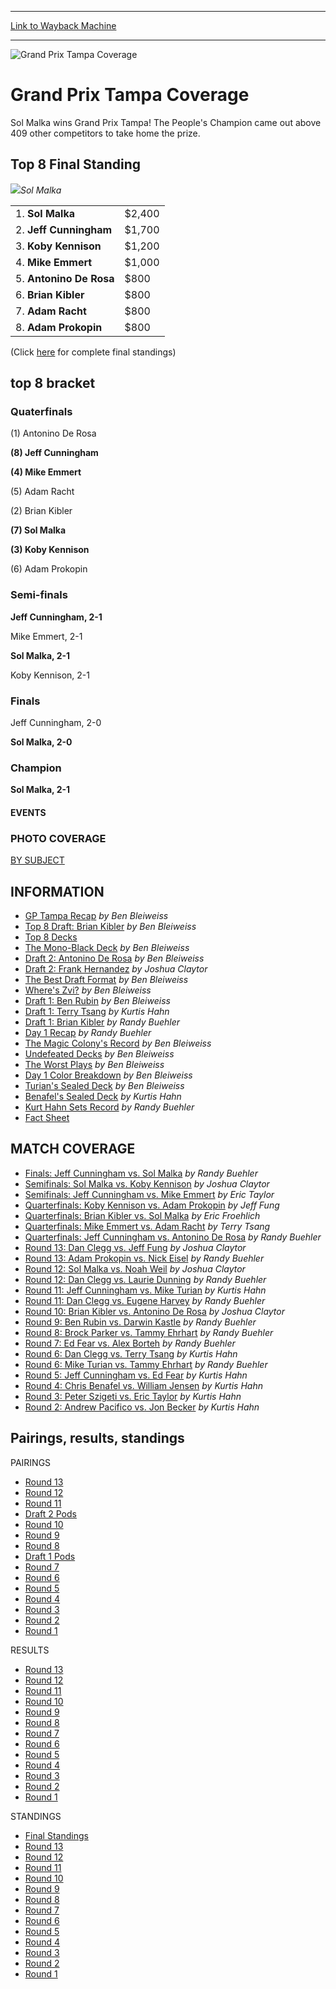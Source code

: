 
---
[Link to Wayback Machine](https://web.archive.org/web/20160303200320/http://magic.wizards.com/en/events/coverage/gptam02)

[_metadata_:description]:- "Sol Malka wins Grand Prix Tampa! The People's Champion came out above 409 other competitors to take home the prize."
[_metadata_:generator]:- "Drupal 7 (http://drupal.org)"
[_metadata_:node]:- "788701"
[_metadata_:source]:- "div-block-system-main"
[_metadata_:title]:- "Grand Prix Tampa Coverage"
[_metadata_:wayback_capture_timestamp]:- "2016-03-03 20:03:20"
[_metadata_:wayback_raw_url]:- "https://web.archive.org/web/20160303200320id_/http://magic.wizards.com/en/events/coverage/gptam02"
[_metadata_:wayback_url]:- "http://magic.wizards.com/en/events/coverage/gptam02"
---







![Grand Prix Tampa Coverage](https://media.magic.wizards.com/images/banner/large_1_4.jpg)





Grand Prix Tampa Coverage
=========================












Sol Malka wins Grand Prix Tampa! The People's Champion came out above 409 other competitors to take home the prize.


Top 8 Final Standing
--------------------


![](https://media.magic.wizards.com/image_legacy_migration/sideboard/images/gptam02/a216malkabettercover.jpg)*Sol Malka*


|  |  |
| --- | --- |
| 1. **Sol Malka** | $2,400 |
| 2. **Jeff Cunningham** | $1,700 |
| 3. **Koby Kennison** | $1,200 |
| 4. **Mike Emmert** | $1,000 |
| 5. **Antonino De Rosa** | $800 |
| 6. **Brian Kibler** | $800 |
| 7. **Adam Racht** | $800 |
| 8. **Adam Prokopin** | $800 |

(Click [here](/en/articles/archive/event-coverage/grand-prix-tampa-2002-final-standings-2002-02-24) for complete final standings)


top 8 bracket
-------------





### Quaterfinals





(1) Antonino De Rosa




**(8) Jeff Cunningham**






**(4) Mike Emmert**




(5) Adam Racht






(2) Brian Kibler




**(7) Sol Malka**






**(3) Koby Kennison**




(6) Adam Prokopin







### Semi-finals





**Jeff Cunningham, 2-1**




Mike Emmert, 2-1






**Sol Malka, 2-1**




Koby Kennison, 2-1







### Finals





Jeff Cunningham, 2-0




**Sol Malka, 2-0**







### Champion





**Sol Malka, 2-1**














#### EVENTS


### PHOTO COVERAGE


[BY SUBJECT](/en/articles/archive/event-coverage/grand-prix-tampa-photos-2002-02-23)









INFORMATION
-----------



* [GP Tampa Recap](/en/articles/archive/event-coverage/grand-prix-tampa-recap-2002-02-24)
*by Ben Bleiweiss*
* [Top 8 Draft: Brian Kibler](/en/articles/archive/event-coverage/top-8-draft-brian-kibler-2002-02-24)
*by Ben Bleiweiss*
* [Top 8 Decks](/en/articles/archive/event-coverage/grand-prix-tampa-top-8-decks-2002-02-24)
* [The Mono-Black Deck](/en/articles/archive/event-coverage/mono-black-deck-2002-02-24)
*by Ben Bleiweiss*
* [Draft 2: Antonino De Rosa](/en/articles/archive/event-coverage/draft-2-antonino-de-rosa-2002-02-24)
*by Ben Bleiweiss*
* [Draft 2: Frank Hernandez](/en/articles/archive/event-coverage/draft-2-frank-hernandez-2002-02-24)
*by Joshua Claytor*
* [The Best Draft Format](/en/articles/archive/event-coverage/best-draft-format-2002-02-24)
*by Ben Bleiweiss*
* [Where's Zvi?](/en/articles/archive/event-coverage/wheres-zvi-2002-02-24)
*by Ben Bleiweiss*
* [Draft 1: Ben Rubin](/en/articles/archive/event-coverage/draft-1-ben-rubin-2002-02-24)
*by Ben Bleiweiss*
* [Draft 1: Terry Tsang](/en/articles/archive/event-coverage/draft-1-terry-tsang-2002-02-24)
*by Kurtis Hahn*
* [Draft 1: Brian Kibler](/en/articles/archive/event-coverage/draft-1-brian-kibler-2002-02-24)
*by Randy Buehler*
* [Day 1 Recap](/en/articles/archive/event-coverage/day-1-grand-prix-tampa-2002-02-23)
*by Randy Buehler*
* [The Magic Colony's Record](/en/articles/archive/event-coverage/how-did-magic-colony-do-2002-02-23)
*by Ben Bleiweiss*
* [Undefeated Decks](/en/articles/archive/event-coverage/day-1-undefeated-decks-2002-02-23)
*by Ben Bleiweiss*
* [The Worst Plays](/en/articles/archive/event-coverage/worst-plays-day-2002-02-23-0)
*by Ben Bleiweiss*
* [Day 1 Color Breakdown](/en/articles/archive/event-coverage/day-1-color-breakdown-2002-02-23)
*by Ben Bleiweiss*
* [Turian's Sealed Deck](/en/articles/archive/event-coverage/sealed-deck-mike-turian-2002-02-23)
*by Ben Bleiweiss*
* [Benafel's Sealed Deck](/en/articles/archive/event-coverage/sealed-deck-chris-benafel-2002-02-23)
*by Kurtis Hahn*
* [Kurt Hahn Sets Record](/en/articles/archive/event-coverage/kurtis-hahn-sets-record-2002-02-23)
*by Randy Buehler*
* [Fact Sheet](http://archive.wizards.com/grandprix/main.asp?x=GP_Tampa_2002_Facts)



MATCH COVERAGE
--------------



* [Finals: Jeff Cunningham vs. Sol Malka](/en/articles/archive/event-coverage/finals-jeff-cunningham-vs-sol-malka-2002-02-24)
*by Randy Buehler*
* [Semifinals: Sol Malka vs. Koby Kennison](/en/articles/archive/event-coverage/semifinals-sol-malka-vs-koby-kennison-2002-02-24)
*by Joshua Claytor*
* [Semifinals: Jeff Cunningham vs. Mike Emmert](/en/articles/archive/event-coverage/semifinals-jeff-cunningham-vs-mike-emmert-2002-02-24)
*by Eric Taylor*
* [Quarterfinals: Koby Kennison vs. Adam Prokopin](/en/articles/archive/event-coverage/quarterfinals-koby-kennison-vs-adam-prokopin-2002-02-24)
*by Jeff Fung*
* [Quarterfinals: Brian Kibler vs. Sol Malka](/en/articles/archive/event-coverage/quartefinals-brian-kibler-vs-sol-malka-2002-02-24)
*by Eric Froehlich*
* [Quarterfinals: Mike Emmert vs. Adam Racht](/en/articles/archive/event-coverage/quarterfinals-mike-emmert-vs-adam-racht-2002-02-24)
*by Terry Tsang*
* [Quarterfinals: Jeff Cunningham vs. Antonino De Rosa](/en/articles/archive/event-coverage/quarterfinals-jeff-cunningham-vs-antonino-de-rosa-2002-02-24)
*by Randy Buehler*
* [Round 13: Dan Clegg vs. Jeff Fung](/en/articles/archive/event-coverage/round-13-dan-clegg-vs-jeff-fung-2002-02-24)
*by Joshua Claytor*
* [Round 13: Adam Prokopin vs. Nick Eisel](/en/articles/archive/event-coverage/round-13-adam-prokopin-vs-nick-eisel-2002-02-24)
*by Randy Buehler*
* [Round 12: Sol Malka vs. Noah Weil](/en/articles/archive/event-coverage/round-12-sol-malka-vs-noah-weil-2002-02-24)
*by Joshua Claytor*
* [Round 12: Dan Clegg vs. Laurie Dunning](/en/articles/archive/event-coverage/round-12-dan-clegg-vs-laurie-dunning-2002-02-24)
*by Randy Buehler*
* [Round 11: Jeff Cunningham vs. Mike Turian](/en/articles/archive/event-coverage/round-11-jeff-cunningham-vs-mike-turian-2002-02-24)
*by Kurtis Hahn*
* [Round 11: Dan Clegg vs. Eugene Harvey](/en/articles/archive/event-coverage/round-11-dan-clegg-vs-eugene-harvey-2002-02-24)
*by Randy Buehler*
* [Round 10: Brian Kibler vs. Antonino De Rosa](/en/articles/archive/event-coverage/round-10-brian-kibler-vs-antonino-de-rosa-2002-02-24)
*by Joshua Claytor*
* [Round 9: Ben Rubin vs. Darwin Kastle](/en/articles/archive/event-coverage/round-9-ben-rubin-vs-darwin-kastle-2002-02-24)
*by Randy Buehler*
* [Round 8: Brock Parker vs. Tammy Ehrhart](/en/articles/archive/event-coverage/round-8-brock-parker-vs-tammy-ehrhart-2002-02-24)
*by Randy Buehler*
* [Round 7: Ed Fear vs. Alex Borteh](/en/articles/archive/event-coverage/round-7-ed-fear-vs-alex-borteh-2002-02-23)
*by Randy Buehler*
* [Round 6: Dan Clegg vs. Terry Tsang](/en/articles/archive/event-coverage/round-6-dan-clegg-vs-terry-tsang-2002-02-23)
*by Kurtis Hahn*
* [Round 6: Mike Turian vs. Tammy Ehrhart](/en/articles/archive/event-coverage/round-6-mike-turian-vs-tammy-ehrhart-2002-02-23)
*by Randy Buehler*
* [Round 5: Jeff Cunningham vs. Ed Fear](/en/articles/archive/event-coverage/round-5-jeff-cunningham-vs-ed-fear-2002-02-23)
*by Kurtis Hahn*
* [Round 4: Chris Benafel vs. William Jensen](/en/articles/archive/event-coverage/round-4-chris-benafel-vs-william-jensen-2002-02-23)
*by Kurtis Hahn*
* [Round 3: Peter Szigeti vs. Eric Taylor](/en/articles/archive/event-coverage/round-3-peter-szigeti-vs-eric-taylor-2002-02-23)
*by Kurtis Hahn*
* [Round 2: Andrew Pacifico vs. Jon Becker](/en/articles/archive/event-coverage/round-2-andrew-pacifico-vs-jon-becker-2002-02-23)
*by Kurtis Hahn*



Pairings, results, standings
----------------------------



PAIRINGS



* [Round 13](/en/articles/archive/event-coverage/round-13-pairings-2002-02-24)
* [Round 12](/en/articles/archive/event-coverage/round-12-pairings-2002-02-24)
* [Round 11](/en/articles/archive/event-coverage/round-11-pairings-2002-02-24)
* [Draft 2 Pods](/en/articles/archive/event-coverage/draft-2-pods-2002-02-24)
* [Round 10](/en/articles/archive/event-coverage/round-10-pairings-2002-02-24)
* [Round 9](/en/articles/archive/event-coverage/round-9-pairings-2002-02-24)
* [Round 8](/en/articles/archive/event-coverage/round-8-pairings-2002-02-24)
* [Draft 1 Pods](/en/articles/archive/event-coverage/draft-1-pods-2002-02-24)
* [Round 7](/en/articles/archive/event-coverage/round-7-pairings-2002-02-23)
* [Round 6](/en/articles/archive/event-coverage/round-6-pairings-2002-02-23)
* [Round 5](/en/articles/archive/event-coverage/round-5-pairings-2002-02-23)
* [Round 4](/en/articles/archive/event-coverage/round-4-pairings-2002-02-23)
* [Round 3](/en/articles/archive/event-coverage/round-3-pairings-2002-02-23)
* [Round 2](/en/articles/archive/event-coverage/round-2-pairings-2002-02-23)
* [Round 1](/en/articles/archive/event-coverage/round-1-pairings-2002-02-23)



RESULTS



* [Round 13](/en/articles/archive/event-coverage/round-13-results-2002-02-24)
* [Round 12](/en/articles/archive/event-coverage/round-12-results-2002-02-24)
* [Round 11](/en/articles/archive/event-coverage/round-11-results-2002-02-24)
* [Round 10](/en/articles/archive/event-coverage/round-10-results-2002-02-24)
* [Round 9](/en/articles/archive/event-coverage/round-9-results-2002-02-24)
* [Round 8](/en/articles/archive/event-coverage/round-8-results-2002-02-24)
* [Round 7](/en/articles/archive/event-coverage/round-7-results-2002-02-23)
* [Round 6](/en/articles/archive/event-coverage/round-6-results-2002-02-23)
* [Round 5](/en/articles/archive/event-coverage/round-5-results-2002-02-23)
* [Round 4](/en/articles/archive/event-coverage/round-4-results-2002-02-23)
* [Round 3](/en/articles/archive/event-coverage/round-3-results-2002-02-23)
* [Round 2](/en/articles/archive/event-coverage/round-2-results-2002-02-23)
* [Round 1](/en/articles/archive/event-coverage/round-1-results-2002-02-23)



STANDINGS



* [Final Standings](/en/articles/archive/event-coverage/grand-prix-tampa-2002-final-standings-2002-02-24)
* [Round 13](/en/articles/archive/event-coverage/round-13-standings-2002-02-24)
* [Round 12](/en/articles/archive/event-coverage/round-12-standings-2002-02-24)
* [Round 11](/en/articles/archive/event-coverage/round-11-standings-2002-02-24)
* [Round 10](/en/articles/archive/event-coverage/round-10-standings-2002-02-24)
* [Round 9](/en/articles/archive/event-coverage/round-9-standings-2002-02-24)
* [Round 8](/en/articles/archive/event-coverage/round-8-standings-2002-02-24)
* [Round 7](/en/articles/archive/event-coverage/round-7-standings-2002-02-23)
* [Round 6](/en/articles/archive/event-coverage/round-6-standings-2002-02-23)
* [Round 5](/en/articles/archive/event-coverage/round-5-standings-2002-02-23)
* [Round 4](/en/articles/archive/event-coverage/round-4-standings-2002-02-23)
* [Round 3](/en/articles/archive/event-coverage/round-3-standings-2002-02-23)
* [Round 2](/en/articles/archive/event-coverage/round-2-standings-2002-02-23)
* [Round 1](/en/articles/archive/event-coverage/round-1-standings-2002-02-23)




 

